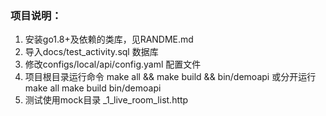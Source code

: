 ### 项目说明：

1. 安装go1.8+及依赖的类库，见RANDME.md
2. 导入docs/test_activity.sql 数据库
3. 修改configs/local/api/config.yaml 配置文件
4. 项目根目录运行命令
   make all && make build && bin/demoapi
   或分开运行
   make all
   make build
   bin/demoapi
5. 测试使用mock目录 _1_live_room_list.http